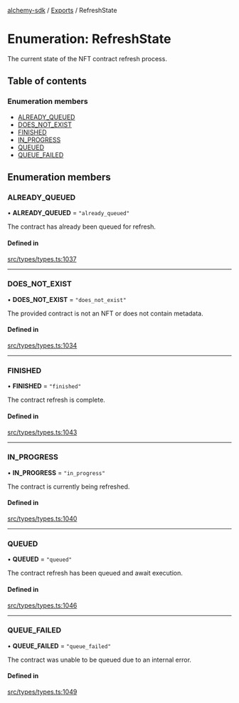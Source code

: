 [alchemy-sdk](../README.md) / [Exports](../modules.md) / RefreshState

# Enumeration: RefreshState

The current state of the NFT contract refresh process.

## Table of contents

### Enumeration members

- [ALREADY\_QUEUED](RefreshState.md#already_queued)
- [DOES\_NOT\_EXIST](RefreshState.md#does_not_exist)
- [FINISHED](RefreshState.md#finished)
- [IN\_PROGRESS](RefreshState.md#in_progress)
- [QUEUED](RefreshState.md#queued)
- [QUEUE\_FAILED](RefreshState.md#queue_failed)

## Enumeration members

### ALREADY\_QUEUED

• **ALREADY\_QUEUED** = `"already_queued"`

The contract has already been queued for refresh.

#### Defined in

[src/types/types.ts:1037](https://github.com/alchemyplatform/alchemy-sdk-js/blob/8b1ae5c/src/types/types.ts#L1037)

___

### DOES\_NOT\_EXIST

• **DOES\_NOT\_EXIST** = `"does_not_exist"`

The provided contract is not an NFT or does not contain metadata.

#### Defined in

[src/types/types.ts:1034](https://github.com/alchemyplatform/alchemy-sdk-js/blob/8b1ae5c/src/types/types.ts#L1034)

___

### FINISHED

• **FINISHED** = `"finished"`

The contract refresh is complete.

#### Defined in

[src/types/types.ts:1043](https://github.com/alchemyplatform/alchemy-sdk-js/blob/8b1ae5c/src/types/types.ts#L1043)

___

### IN\_PROGRESS

• **IN\_PROGRESS** = `"in_progress"`

The contract is currently being refreshed.

#### Defined in

[src/types/types.ts:1040](https://github.com/alchemyplatform/alchemy-sdk-js/blob/8b1ae5c/src/types/types.ts#L1040)

___

### QUEUED

• **QUEUED** = `"queued"`

The contract refresh has been queued and await execution.

#### Defined in

[src/types/types.ts:1046](https://github.com/alchemyplatform/alchemy-sdk-js/blob/8b1ae5c/src/types/types.ts#L1046)

___

### QUEUE\_FAILED

• **QUEUE\_FAILED** = `"queue_failed"`

The contract was unable to be queued due to an internal error.

#### Defined in

[src/types/types.ts:1049](https://github.com/alchemyplatform/alchemy-sdk-js/blob/8b1ae5c/src/types/types.ts#L1049)
